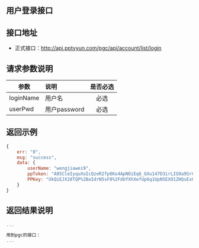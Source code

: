 用户登录接口
----------

接口地址
----------
  * 正式接口：http://api.pptvyun.com/pgc/api/account/list/login

请求参数说明
----------
|  参数         |说明          |是否必选|
| ------------- |:-------------|:-----:|
| loginName      | 用户名 |必选|
| userPwd        | 用户password |必选    |
返回示例
----------
```javascript
{
    err: "0",
    msg: "success",
    data: {
        userName: "wengjiawei9",
        ppToken: "A95CleIyquXoIcQzeR2fp8Ko4ApNOiEq6_GXu147D3irLIG9a9SrCt3EmNkP3y8q89_QkDyW-Pd3%0D%0AvLYBVXZXU3szKb47hyfp-blpzfzJH7XkfcxvOvCNImGSYIYbrAJ2q8-T1gq0KAqgAT3Vgnx5qkok%0D%0Ah3s67xkMBKxPycZpejQ%0D%0A",
        PPKey: "UkQiEJX28TQP%2BoIdrN5sF0%2FdUfXhXefUp6q1UpN5EXO1ZHQsExQRcicJkT5fqo3xWZl0jiSY1mm%2BdiIN1NCakwFaChuzw8tZJp2rXoAcL9m0yKrAf0moqJq6Usgd%2FQHd5Epgfxuzd%2BqVwXKrKbas9O4X8JbzSkCG"
    }
}
```

返回结果说明
----------
```javascript
...

用到pgc的接口：
...
```